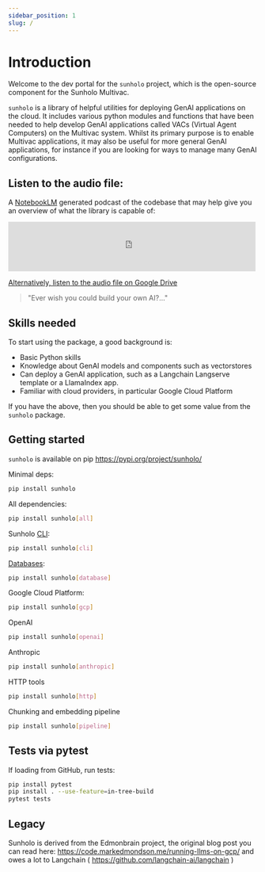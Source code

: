 ```yaml
---
sidebar_position: 1
slug: /
---
```


# Introduction

Welcome to the dev portal for the `sunholo` project, which is the open-source component for the Sunholo Multivac.

`sunholo` is a library of helpful utilities for deploying GenAI applications on the cloud.  It includes various python modules and functions that have been needed to help develop GenAI applications called VACs (Virtual Agent Computers) on the Multivac system.  Whilst its primary purpose is to enable Multivac applications, it may also be useful for more general GenAI applications, for instance if you are looking for ways to manage many GenAI configurations.

## Listen to the audio file:

A [NotebookLM](https://notebooklm.google/) generated podcast of the codebase that may help give you an overview of what the library is capable of:

<iframe
   frameborder="0"
   width="500"
   height="100"
   src="https://drive.google.com/file/d/1GvwRmiYDjPjN2hXQ8plhnVDByu6TmgCQ/preview?usp=drive_link">
</iframe>

[Alternatively, listen to the audio file on Google Drive](https://drive.google.com/file/d/1GvwRmiYDjPjN2hXQ8plhnVDByu6TmgCQ/view?usp=drive_link) 

> "Ever wish you could build your own AI?..."


## Skills needed

To start using the package, a good background is:

* Basic Python skills
* Knowledge about GenAI models and components such as vectorstores
* Can deploy a GenAI application, such as a Langchain Langserve template or a LlamaIndex app.
* Familiar with cloud providers, in particular Google Cloud Platform

If you have the above, then you should be able to get some value from the `sunholo` package.

## Getting started

`sunholo` is available on pip https://pypi.org/project/sunholo/ 

Minimal deps:

```sh
pip install sunholo
```

All dependencies:

```sh
pip install sunholo[all]
```

Sunholo [CLI](cli):

```sh
pip install sunholo[cli]
```

[Databases](databases):

```sh
pip install sunholo[database]
```

Google Cloud Platform:

```sh
pip install sunholo[gcp]
```

OpenAI

```sh
pip install sunholo[openai]
```

Anthropic

```sh
pip install sunholo[anthropic]
```       

HTTP tools

```sh
pip install sunholo[http]
```

Chunking and embedding pipeline

```sh
pip install sunholo[pipeline]
```

## Tests via pytest

If loading from GitHub, run tests:

```bash
pip install pytest
pip install . --use-feature=in-tree-build
pytest tests
```

## Legacy

Sunholo is derived from the Edmonbrain project, the original blog post you can read here: https://code.markedmondson.me/running-llms-on-gcp/ and owes a lot to Langchain ( https://github.com/langchain-ai/langchain )
